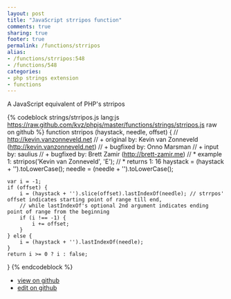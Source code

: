 ```yaml
---
layout: post
title: "JavaScript strripos function"
comments: true
sharing: true
footer: true
permalink: /functions/strripos
alias:
- /functions/strripos:548
- /functions/548
categories:
- php strings extension
- functions
---
```

A JavaScript equivalent of PHP's strripos

<!-- more -->

{% codeblock strings/strripos.js lang:js https://raw.github.com/kvz/phpjs/master/functions/strings/strripos.js raw on github %}
function strripos (haystack, needle, offset) {
    // http://kevin.vanzonneveld.net
    // +   original by: Kevin van Zonneveld (http://kevin.vanzonneveld.net)
    // +   bugfixed by: Onno Marsman
    // +   input by: saulius
    // +   bugfixed by: Brett Zamir (http://brett-zamir.me)
    // *     example 1: strripos('Kevin van Zonneveld', 'E');
    // *     returns 1: 16
    haystack = (haystack + '').toLowerCase();
    needle = (needle + '').toLowerCase();

    var i = -1;
    if (offset) {
        i = (haystack + '').slice(offset).lastIndexOf(needle); // strrpos' offset indicates starting point of range till end,
        // while lastIndexOf's optional 2nd argument indicates ending point of range from the beginning
        if (i !== -1) {
            i += offset;
        }
    } else {
        i = (haystack + '').lastIndexOf(needle);
    }
    return i >= 0 ? i : false;
}
{% endcodeblock %}

 - [view on github](https://github.com/kvz/phpjs/blob/master/functions/strings/strripos.js)
 - [edit on github](https://github.com/kvz/phpjs/edit/master/functions/strings/strripos.js)

